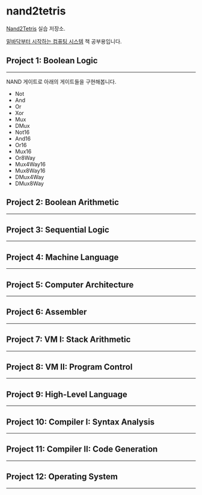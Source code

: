 # nand2tetris

[Nand2Tetris](https://www.nand2tetris.org/) 실습 저장소.

[밑바닥부터 시작하는 컴퓨팅 시스템](http://aladin.kr/p/Vflof) 책 공부용입니다.

## Project 1: Boolean Logic
---
NAND 게이트로 아래의 게이트들을 구현해봅니다.

- Not
- And
- Or
- Xor
- Mux
- DMux
- Not16
- And16
- Or16
- Mux16
- Or8Way
- Mux4Way16
- Mux8Way16
- DMux4Way
- DMux8Way

## Project 2: Boolean Arithmetic
---

## Project 3: Sequential Logic
---

## Project 4: Machine Language
---

## Project 5: Computer Architecture
---

## Project 6: Assembler
---

## Project 7: VM I: Stack Arithmetic
---

## Project 8: VM II: Program Control
---

## Project 9: High-Level Language
---

## Project 10: Compiler I: Syntax Analysis
---

## Project 11: Compiler II: Code Generation
---

## Project 12: Operating System
---

